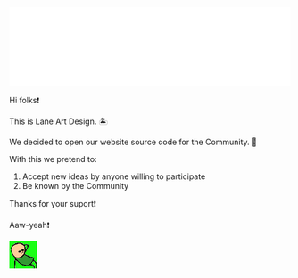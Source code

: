 <img src="https://raw.githubusercontent.com/Lane-Art-Design/website/main/img/logo/logo.png"/>

Hi folks❗

This is Lane Art Design. 🏝️ 

We decided to open our website source code for the Community. 💪

With this we pretend to:
1. Accept new ideas by anyone willing to participate
2. Be known by the Community

Thanks for your suport❗

Aaw-yeah❗

<img src="https://raw.githubusercontent.com/Lane-Art-Design/website/main/img/aaw-yeah.gif"/>


